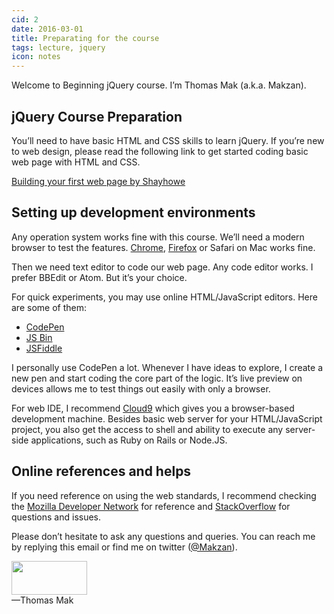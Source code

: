 ```yaml
---
cid: 2
date: 2016-03-01
title: Preparating for the course
tags: lecture, jquery
icon: notes
---
```


Welcome to Beginning jQuery course. I’m Thomas Mak (a.k.a. Makzan).

## jQuery Course Preparation

You’ll need to have basic HTML and CSS skills to learn jQuery. If you’re new to web design, please read the following link to get started coding basic web page with HTML and CSS.

[Building your first web page by Shayhowe](http://learn.shayhowe.com/html-css/building-your-first-web-page/)

## Setting up development environments

Any operation system works fine with this course. We’ll need a modern browser to test the features. [Chrome](http://google.com/chrome/), [Firefox](https://www.mozilla.org/en-US/firefox/developer/) or Safari on Mac works fine.

Then we need text editor to code our web page. Any code editor works. I prefer BBEdit or Atom. But it’s your choice.

For quick experiments, you may use online HTML/JavaScript editors. Here are some of them:

- [CodePen](http://codepen.io)
- [JS Bin](http://jsbin.com)
- [JSFiddle](http://jsfiddle.net)

I personally use CodePen a lot. Whenever I have ideas to explore, I create a new pen and start coding the core part of the logic. It’s live preview on devices allows me to test things out easily with only a browser.

For web IDE, I recommend [Cloud9](https://c9.io) which gives you a browser-based development machine. Besides basic web server for your HTML/JavaScript project, you also get the access to shell and ability to execute any server-side applications, such as Ruby on Rails or Node.JS.

## Online references and helps

If you need reference on using the web standards, I recommend checking the [Mozilla Developer Network](https://developer.mozilla.org/) for reference and [StackOverflow](http://stackoverflow.com/questions/tagged/javascript) for questions and issues.

Please don’t hesitate to ask any questions and queries. You can reach me by replying this email or find me on twitter ([@Makzan](https://twitter.com/intent/tweet?text=@makzan)).


<img src="http://mak.la/signature" width="121" height="54" style="width: 121px; height: 54px;"><br>
—Thomas Mak
